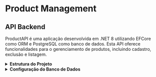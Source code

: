 # Product Management

## API Backend

ProductAPI é uma aplicação desenvolvida em .NET 8 utilizando EFCore como ORM e PostgreSQL como banco de dados. Esta API oferece funcionalidades para o gerenciamento de produtos, incluindo cadastro, exclusão e listagem.

<details>
<summary><strong>Estrutura do Projeto</strong></summary>

### ProductAPI

Este projeto contém as controllers e as configurações da API.

#### Controllers

- **ProductController**: Responsável por gerenciar as requisições HTTP relacionadas aos produtos. As principais ações incluem:
  - **GetAll**: Retorna todos os produtos cadastrados.
  - **Add**: Adiciona um novo produto.
  - **Delete**: Exclui um produto existente.
- As controllers interagem com os serviços para realizar operações de negócio e manipular os dados dos produtos.

#### Configuração da Porta da API

- A porta da API pode ser alterada no arquivo `launchSettings.json`. Atualmente, a API está configurada para rodar na porta 5000.

### ProductAPI.Data

Este projeto contém toda a lógica relacionada ao banco de dados e ao acesso aos dados.

#### Camada de Repository e Interface

- **Repository**: Implementa a lógica de acesso aos dados, encapsulando a interação com o banco de dados. Responsável por operações CRUD (Create, Read, Update, Delete) para as entidades da aplicação.
- **Interface**: Define os contratos para os repositórios, permitindo a implementação de diferentes estratégias de acesso a dados e facilitando a substituição por mocks ou stubs durante os testes.

#### Contexto

- **Context**: Gerencia a conexão com o banco de dados e a interação com as entidades. Configura as tabelas e as relações entre elas. Gerencia o ciclo de vida das entidades e fornece uma interface para consultas e manipulação dos dados.

#### Migrations

- Utilizadas para criar e atualizar o esquema do banco de dados. Permitem versionar as alterações no esquema do banco e aplicar essas alterações de maneira incremental. Responsáveis por carregar dados iniciais no banco de dados, se necessário.

### ProductAPI.Model

Este projeto contém as entidades do banco de dados.

#### Entidade Product

- **Product**: Representa um produto com propriedades como Id, Code, Description, Price, Amount, CreateDate e UpdateDate.

#### DTO

- **ProductDTO**: Data Transfer Object utilizado para transferir dados do produto entre a API e a camada de serviço.

### ProductAPI.Service

Este projeto contém os serviços e interfaces responsáveis pela lógica de negócio da API.

#### Serviço ProductService

- **ProductService**: Implementa a lógica de negócio relacionada aos produtos. As principais funcionalidades incluem:
  - **GetAll**: Retorna todos os produtos.
  - **Add**: Adiciona um novo produto, validando os dados recebidos e gerando um novo código para o produto.
  - **Delete**: Exclui um produto existente, verificando se o produto existe antes de tentar deletá-lo.

### Execução do Projeto

- Para executar o projeto no Visual Studio, utilize o atalho `CTRL + '` para abrir o terminal integrado e execute os comandos de instalação das ferramentas e atualização do banco de dados conforme descrito na seção anterior.

</details>

<details>
<summary><strong>Configuração do Banco de Dados</strong></summary>

1. **Instalação do PostgreSQL**:
   - Certifique-se de que o PostgreSQL está instalado e em execução no seu ambiente.

2. **Configuração da Conexão**:
   - O arquivo de configuração (`appsettings.json`) inclui as credenciais e informações necessárias para conectar-se ao banco de dados PostgreSQL.

3. **Aplicar Migrations**:
   - Execute o comando para aplicar as migrations e criar o banco de dados:
     ```
     dotnet tool install --global dotnet-ef
     dotnet ef database update --project ProductAPI.Data --startup-project ProductAPI
     ```
</details>
